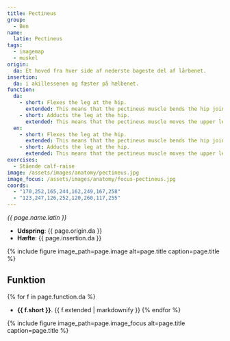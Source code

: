 ```yaml
---
title: Pectineus
group:
  - Ben
name:
  latin: Pectineus
tags:
  - imagemap
  - muskel
origin: 
  da: Et hoved fra hver side af nederste bageste del af lårbenet.
insertion: 
  da: i akillessenen og fæster på hælbenet.
function:
  da:
    - short: Flexes the leg at the hip.
      extended: This means that the pectineus muscle bends the hip joint such that there is a decrease in the angle between the upper leg and the torso.
    - short: Adducts the leg at the hip.
      extended: This means that the pectineus muscle moves the upper leg toward the vertical midline of the body (i.e. the action of closing your legs together from a spread out position).
  en:
    - short: Flexes the leg at the hip.
      extended: This means that the pectineus muscle bends the hip joint such that there is a decrease in the angle between the upper leg and the torso.
    - short: Adducts the leg at the hip.
      extended: This means that the pectineus muscle moves the upper leg toward the vertical midline of the body (i.e. the action of closing your legs together from a spread out position).
exercises:
  - Stående calf-raise
image: /assets/images/anatomy/pectineus.jpg
image_focus: /assets/images/anatomy/focus-pectineus.jpg
coords:
  - "170,252,165,244,162,249,167,258"
  - "123,247,126,252,120,260,117,255"
---
```


_{{ page.name.latin }}_

- **Udspring**: {{ page.origin.da }}
- **Hæfte**: {{ page.insertion.da }}

{% include figure image_path=page.image alt=page.title caption=page.title %}

## Funktion

{% for f in page.function.da %}
- **{{ f.short }}**.
  {{ f.extended | markdownify }}
{% endfor %}

{% include figure image_path=page.image_focus alt=page.title caption=page.title %}
